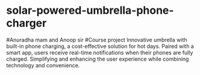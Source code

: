 # solar-powered-umbrella-phone-charger
#Anuradha mam and Anoop sir
#Course project
Innovative umbrella with built-in phone charging, a cost-effective solution for hot days. Paired with a smart
app, users receive real-time notifications when their phones are fully charged. Simplifying and enhancing the
user experience while combining technology and convenience.

